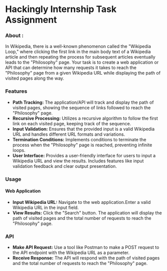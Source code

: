 # Hackingly Internship Task Assignment

### About :

In Wikipedia, there is a well-known phenomenon called the "Wikipedia Loop," where clicking the first link in the main body text of a Wikipedia article and then repeating the process for subsequent articles eventually leads to the "Philosophy" page. Your task is to create a web application or API that can determine how many requests it takes to reach the "Philosophy" page from a given Wikipedia URL while displaying the path of visited pages along the way.

### Features

- **Path Tracking:** The application/API will track and display the path of visited pages, showing the sequence of links followed to reach the "Philosophy" page.
- **Recursive Processing:** Utilizes a recursive algorithm to follow the first link on each visited page, keeping track of the sequence.
- **Input Validation:** Ensures that the provided input is a valid Wikipedia URL and handles different URL formats and variations.
- **Termination Conditions:** Implements conditions to terminate the process when the "Philosophy" page is reached, preventing infinite loops.
- **User Interface:** Provides a user-friendly interface for users to input a Wikipedia URL and view the results. Includes features like input validation feedback and clear output presentation.

### Usage

#### Web Application
- **Input Wikipedia URL:** Navigate to the web application.Enter a valid Wikipedia URL in the input field.
- **View Results:** Click the "Search" button. The application will display the path of visited pages and the total number of requests to reach the "Philosophy" page.

### API
- **Make API Request:** Use a tool like Postman to make a POST request to the API endpoint with the Wikipedia URL as a parameter.
- **Receive Response:** The API will respond with the path of visited pages and the total number of requests to reach the "Philosophy" page.

